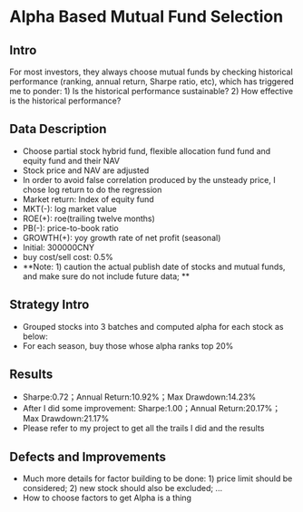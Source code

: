 # Alpha Based Mutual Fund Selection

## Intro

For most investors, they always choose mutual funds by checking historical performance (ranking, annual return, Sharpe ratio, etc), which has triggered me to ponder: 1) Is the historical performance sustainable? 2) How effective is the historical performance? 

##  Data Description

- Choose partial stock hybrid fund, flexible allocation fund fund and equity fund and their NAV
- Stock price and NAV  are adjusted
- In order to avoid false correlation produced by the unsteady price, I chose log return to do the regression
- Market return: Index of equity fund
- MKT(-): log market value
- ROE(+): roe(trailing twelve months)
- PB(-): price-to-book ratio
- GROWTH(+): yoy growth rate of net profit (seasonal)
- Initial: 300000CNY
- buy cost/sell cost: 0.5%
- **Note: 1) caution the actual publish date of stocks and mutual funds, and make sure do not include future data;  **

## Strategy Intro

- Grouped stocks into 3 batches and computed alpha for each stock as below:
- For each season, buy those whose alpha ranks top 20%

## Results

- Sharpe:0.72；Annual Return:10.92%；Max Drawdown:14.23%
- After I did some improvement: Sharpe:1.00；Annual Return:20.17%；Max Drawdown:21.17%
- Please refer to my project to get all the trails I did and the results

## Defects and Improvements

- Much more details for factor building to be done: 1) price limit should be considered; 2) new stock should also be excluded; ...
- How to choose factors to get Alpha is a thing
